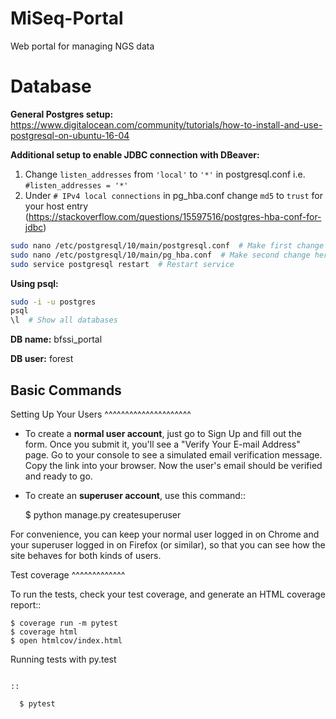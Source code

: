 MiSeq-Portal
============

Web portal for managing NGS data


Database
========
**General Postgres setup:**
https://www.digitalocean.com/community/tutorials/how-to-install-and-use-postgresql-on-ubuntu-16-04

**Additional setup to enable JDBC connection with DBeaver:**

1. Change `listen_addresses` from `'local'` to `'*'` in postgresql.conf i.e. `#listen_addresses = '*'  `
2. Under `# IPv4 local connections` in pg_hba.conf change `md5` to `trust` for your host entry (https://stackoverflow.com/questions/15597516/postgres-hba-conf-for-jdbc)
```bash
sudo nano /etc/postgresql/10/main/postgresql.conf  # Make first change here
sudo nano /etc/postgresql/10/main/pg_hba.conf  # Make second change here
sudo service postgresql restart  # Restart service
```

**Using psql:**
```bash
sudo -i -u postgres
psql
\l  # Show all databases
```

**DB name:** bfssi_portal

**DB user:** forest


Basic Commands
--------------

Setting Up Your Users
^^^^^^^^^^^^^^^^^^^^^

* To create a **normal user account**, just go to Sign Up and fill out the form. Once you submit it, you'll see a "Verify Your E-mail Address" page. Go to your console to see a simulated email verification message. Copy the link into your browser. Now the user's email should be verified and ready to go.

* To create an **superuser account**, use this command::

    $ python manage.py createsuperuser

For convenience, you can keep your normal user logged in on Chrome and your superuser logged in on Firefox (or similar), so that you can see how the site behaves for both kinds of users.

Test coverage
^^^^^^^^^^^^^

To run the tests, check your test coverage, and generate an HTML coverage report::

    $ coverage run -m pytest
    $ coverage html
    $ open htmlcov/index.html

Running tests with py.test
~~~~~~~~~~~~~~~~~~~~~~~~~~

::

  $ pytest

